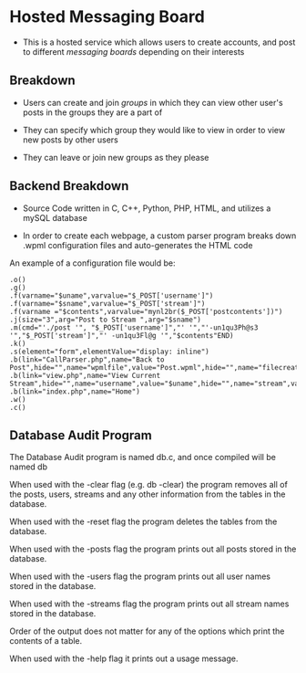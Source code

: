 # Hosted Messaging Board

- This is a hosted service which allows users to create accounts, and post to different *messaging boards* depending on their interests

## Breakdown

- Users can create and join *groups* in which they can view other user's posts in the groups they are a part of

- They can specify which group they would like to view in order to view new posts by other users

- They can leave or join new groups as they please

## Backend Breakdown

- Source Code written in C, C++, Python, PHP, HTML, and utilizes a mySQL database

- In order to create each webpage, a custom parser program breaks down .wpml configuration files and auto-generates the HTML code 

An example of a configuration file would be:

```
.o()
.g()
.f(varname="$uname",varvalue="$_POST['username']")
.f(varname="$sname",varvalue="$_POST['stream']")
.f(varname ="$contents",varvalue="mynl2br($_POST['postcontents'])")
.j(size="3",arg="Post to Stream ",arg="$sname")
.m(cmd="'./post '", "$_POST['username']","' '","'-un1qu3Ph@s3 '","$_POST['stream']","' -un1qu3Fl@g '","$contents"END)
.k()
.s(element="form",elementValue="display: inline")
.b(link="CallParser.php",name="Back to Post",hide="",name="wpmlfile",value="Post.wpml",hide="",name="filecreate",value="Post.php",hide="",name="username",value="$uname",hide="",name="stream",value="$sname")
.b(link="view.php",name="View Current Stream",hide="",name="username",value="$uname",hide="",name="stream",value="$sname",hide="",name="flag",value="st@rt")
.b(link="index.php",name="Home")
.w()
.c()
```

## Database Audit Program
The Database Audit program is named db.c, and once compiled will be named db

When used with the -clear flag (e.g. db -clear) the program
removes all of the posts, users, streams and any other information
from the tables in the database.
 
When used with the -reset flag the program deletes the tables
from the database.

When used with the -posts flag the program prints out all posts
stored in the database.

When used with the -users flag the program prints out all user names 
stored in the database. 
 
When used with the -streams flag the program prints out all stream
names stored in the database.
 
Order of the output does not matter for any of the options which print
the contents of a table.

When used with the -help flag it prints out a usage message.

